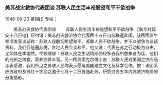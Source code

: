 ### 美苏战灾救协代表团谈  苏联人民生活丰裕殷望和平不欲战争

1946-08-23
第1版()
专栏：

　　美苏战灾救协代表团谈
　　苏联人民生活丰裕殷望和平不欲战争
    【新华社延安十八日电】纽约讯：美苏战灾救济协会代表团十五日自苏联返此间，该团团员牛顿顷发表谈话称：苏联人民殷切希望和平，苏联人民不欲战争，并不以战争为谈话资料。我们行迹遍苏境，各地人民会谈和平。他又说：代表在苏之行动极为自由，尤如其在本国然。牛顿继称：苏联人民之生活情形仍较多去我所想象者为佳，他们的充裕之粮食，营养亦甚丰富。另一团员索克尔博士说：苏联人民对美国之供应品深表感激，我们所见之苏联人民均表示愿与美国建立文化及科学合作。按：该团系应苏政府及苏红十字会之邀于七月十二日首途赴苏，研究过去五年内苏救济物资的分发情形。
